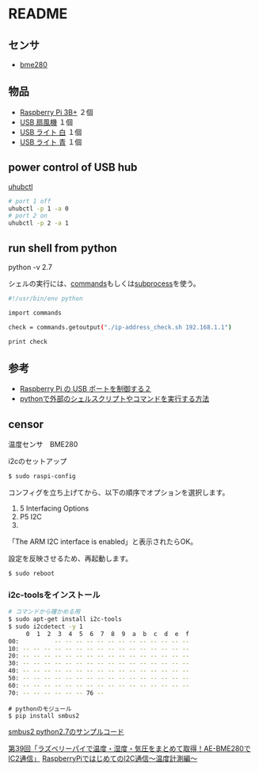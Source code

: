# README

## センサ

- [bme280](https://deviceplus.jp/hobby/raspberrypi_entry_039/)

## 物品

- [Raspberry Pi 3B+](https://www.amazon.co.jp/gp/product/B01N216X19/ref=as_li_qf_asin_il_tl?ie=UTF8&tag=suzu60c-22&creative=1211&linkCode=as2&creativeASIN=B01N216X19&linkId=z7b5638deb81af5805803e8dc94cfdez) ２個
- [USB 扇風機](https://www.amazon.co.jp/gp/product/B0759PHDYB/ref=as_li_qf_asin_il_tl?ie=UTF8&tag=suzu60c-22&creative=1211&linkCode=as2&creativeASIN=B0759PHDYB&linkId=e29aa91f470f798d2ad7478cad9d8f91) １個
- [USB ライト 白](https://www.amazon.co.jp/gp/product/B0727PXH9Z/ref=as_li_qf_asin_il_tl?ie=UTF8&tag=suzu60c-22&creative=1211&linkCode=as2&creativeASIN=B0727PXH9Z&linkId=123da26d79e6ba12c36f689caa45146c) １個
- [USB ライト 青](https://www.amazon.co.jp/gp/product/B06Y59VY9F/ref=as_li_qf_asin_il_tl?ie=UTF8&tag=suzu60c-22&creative=1211&linkCode=as2&creativeASIN=B06Y59VY9F&linkId=243491fdbc875b3ca2ad2d3e66e5c42f) １個

## power control of USB hub


[uhubctl](https://github.com/mvp/uhubctl)


```sh
# port 1 off
uhubctl -p 1 -a 0
# port 2 on
uhubctl -p 2 -a 1
```

## run shell from python 

python -v 2.7

シェルの実行には、[commands](https://docs.python.jp/2/library/commands.html)もしくは[subprocess](https://docs.python.jp/2/library/subprocess.html#module-subprocess)を使う。


```sh
#!/usr/bin/env python

import commands

check = commands.getoutput("./ip-address_check.sh 192.168.1.1")

print check
```


## 参考

- [Raspberry Pi の USB ポートを制御する２](https://blog.withachristianwife.com/2018/03/27/controlling-usb-port-on-pi-2/)
- [pythonで外部のシェルスクリプトやコマンドを実行する方法](https://qiita.com/komeiy/items/d6b5f25bf1778fa10e21)


## censor

温度センサ　BME280

i2cのセットアップ

```sh
$ sudo raspi-config
```
コンフィグを立ち上げてから、以下の順序でオプションを選択します。

1. 5 Interfacing Options
1. P5 I2C 
1. <Yes>

「The ARM I2C interface is enabled」と表示されたらOK。

設定を反映させるため、再起動します。
```
$ sudo reboot
```

### i2c-toolsをインストール

```sh
# コマンドから確かめる用
$ sudo apt-get install i2c-tools
$ sudo i2cdetect -y 1
     0  1  2  3  4  5  6  7  8  9  a  b  c  d  e  f
00:          -- -- -- -- -- -- -- -- -- -- -- -- --
10: -- -- -- -- -- -- -- -- -- -- -- -- -- -- -- --
20: -- -- -- -- -- -- -- -- -- -- -- -- -- -- -- --
30: -- -- -- -- -- -- -- -- -- -- -- -- -- -- -- --
40: -- -- -- -- -- -- -- -- -- -- -- -- -- -- -- --
50: -- -- -- -- -- -- -- -- -- -- -- -- -- -- -- --
60: -- -- -- -- -- -- -- -- -- -- -- -- -- -- -- --
70: -- -- -- -- -- -- 76 --
```


```
# pythonのモジュール
$ pip install smbus2
```

[smbus2 python2.7のサンプルコード](https://github.com/SWITCHSCIENCE/BME280/blob/master/Python27/bme280_sample.py)

[第39回「ラズベリーパイで温度・湿度・気圧をまとめて取得！AE-BME280でIC2通信」](https://deviceplus.jp/hobby/raspberrypi_entry_039/)
[RaspberryPiではじめてのI2C通信〜温度計測編〜](https://qiita.com/kamujun/items/51f85339bfd582b27752)